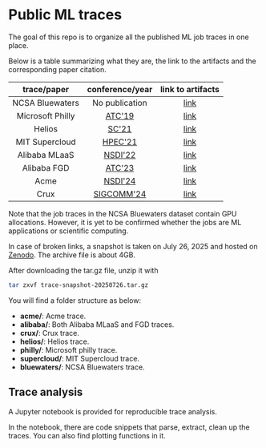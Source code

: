 # Public ML traces
The goal of this repo is to organize all the published ML job traces in one place.

Below is a table summarizing what they are, the link to the artifacts and the corresponding paper citation.

|    trace/paper   |                            conference/year                            |                        link to artifacts                        |
|:----------------:|:---------------------------------------------------------------------:|:---------------------------------------------------------------:|
| NCSA Bluewaters |  No publication  |       [link](https://bluewaters.ncsa.illinois.edu/data-sets)       |
| Microsoft Philly |  [ATC'19](https://www.usenix.org/conference/atc19/presentation/jeon)  |       [link](https://github.com/msr-fiddle/philly-traces)       |
|      Helios      |        [SC'21](https://dl.acm.org/doi/10.1145/3458817.3476223)        |     [link](https://github.com/S-Lab-System-Group/HeliosData)    |
|  MIT Supercloud  |        [HPEC'21](https://ieeexplore.ieee.org/abstract/document/9622850)        |     [link](https://dcc.mit.edu/data/)    |
|       Alibaba MLaaS      | [NSDI'22](https://www.usenix.org/conference/nsdi22/presentation/weng) |          [link](https://github.com/alibaba/clusterdata)         |
|        Alibaba FGD       |  [ATC'23](https://www.usenix.org/conference/atc23/presentation/weng)  |          [link](https://github.com/alibaba/clusterdata)         |
|       Acme       |  [NSDI'24](https://www.usenix.org/conference/nsdi24/presentation/hu)  |          [link](https://github.com/InternLM/AcmeTrace)          |
|       Crux       |      [SIGCOMM'24](https://dl.acm.org/doi/10.1145/3651890.3672239)     | [link](https://github.com/alibaba/alibaba-lingjun-dataset-2023) |

Note that the job traces in the NCSA Bluewaters dataset contain GPU allocations. However, it is yet to be confirmed whether the jobs are ML applications or scientific computing.

In case of broken links, a snapshot is taken on July 26, 2025 and hosted on [Zenodo](https://doi.org/10.5281/zenodo.14775937). The archive file is about 4GB.

After downloading the tar.gz file, unzip it with

```bash
tar zxvf trace-snapshot-20250726.tar.gz
```

You will find a folder structure as below:

* **acme/**: Acme trace.
* **alibaba/**: Both Alibaba MLaaS and FGD traces.
* **crux/**: Crux trace.
* **helios/**: Helios trace.
* **philly/**: Microsoft philly trace.
* **supercloud/**: MIT Supercloud trace.
* **bluewaters/**: NCSA Bluewaters trace.

## Trace analysis
A Jupyter notebook is provided for reproducible trace analysis.

In the notebook, there are code snippets that parse, extract, clean up the traces.
You can also find plotting functions in it.
